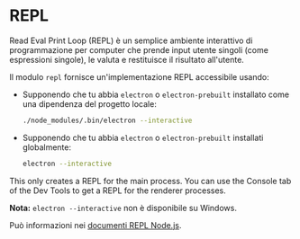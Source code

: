 # REPL

Read Eval Print Loop (REPL) è un semplice ambiente interattivo di programmazione per computer che prende input utente singoli (come espressioni singole), le valuta e restituisce il risultato all'utente.

Il modulo `repl` fornisce un'implementazione REPL accessibile usando:

* Supponendo che tu abbia `electron` o `electron-prebuilt` installato come una dipendenza del progetto locale:

  ```sh
  ./node_modules/.bin/electron --interactive
  ```
* Supponendo che tu abbia `electron` o `electron-prebuilt` installati globalmente:

  ```sh
  electron --interactive
  ```

This only creates a REPL for the main process. You can use the Console tab of the Dev Tools to get a REPL for the renderer processes.

**Nota:** `electron --interactive` non è disponibile su Windows.

Può informazioni nei [documenti REPL Node.js](https://nodejs.org/dist/latest/docs/api/repl.html).
